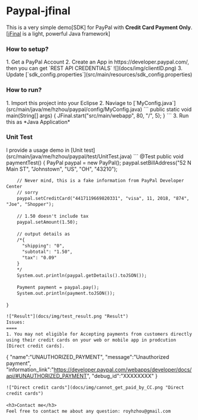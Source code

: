 Paypal-jfinal
=============
This is a very simple demo[SDK] for PayPal with **Credit Card Payment Only**.   
[[jFinal](https://github.com/jfinal/jfinal) is a light, powerful Java framework]

<h3>How to setup?</h3>
1. Get a PayPal Account   
2. Create an App in https://developer.paypal.com/, then you can get `REST API CREDENTIALS`    ![](docs/img/clientID.png)
3. Update [`sdk_config.properties`](src/main/resources/sdk_config.properties)

<h3>How to run?</h3>
1. Import this project into your Eclipse
2. Naviage to [`MyConfig.java`](src/main/java/me/hzhou/paypal/config/MyConfig.java)
```
public static void main(String[] args) {
	JFinal.start("src/main/webapp", 80, "/", 5);
}
```	
3. Run this as *Java Application*

<h3>Unit Test</h3>
I provide a usage demo in [Unit test](src/main/java/me/hzhou/paypal/test/UnitTest.java)
```
	@Test
	public void paymentTest() {
		PayPal paypal = new PayPal();
		paypal.setBillAddress("52 N Main ST", "Johnstown", "US", "OH", "43210");
		
		// Never mind, this is a fake information from PayPal Developer Center
		// sorry
		paypal.setCreditCard("4417119669820331", "visa", 11, 2018, "874", "Joe", "Shopper");
		
		// 1.50 doesn't include tax
		paypal.setAmount(1.50);
		
		// output details as
		/*{
		  "shipping": "0",
		  "subtotal": "1.50",
		  "tax": "0.09"
		}
		*/
		System.out.println(paypal.getDetails().toJSON());
		
		Payment payment = paypal.pay();
		System.out.println(payment.toJSON());
		
	}
```
!["Result"](docs/img/test_result.png "Result")
Issues:
====
1. You may not eligible for Accepting payments from customers directly using their credit cards on your web or mobile app in prodcution [Direct credit cards].
```
{
	"name":"UNAUTHORIZED_PAYMENT",
	"message":"Unauthorized payment",
	"information_link":"https://developer.paypal.com/webapps/developer/docs/api/#UNAUTHORIZED_PAYMENT",
	"debug_id":"XXXXXXXX"
}
```
!["Direct credit cards"](docs/img/cannot_get_paid_by_CC.png "Direct credit cards")

<h3>Contact me</h3>
Feel free to contact me about any question: royhzhou@gmail.com